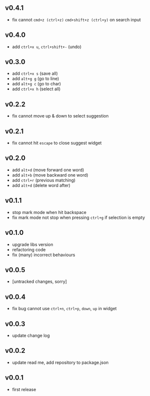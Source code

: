 ## v0.4.1
* fix cannot `cmd+z (ctrl+z)` `cmd+shift+z (ctrl+y)` on search input

## v0.4.0
* add `ctrl+x u`, `ctrl+shift+-` (undo)

## v0.3.0
* add `ctrl+x s` (save all)
* add `alt+g g` (go to line)
* add `alt+g c` (go to char)
* add `ctrl+x h` (select all)

## v0.2.2
* fix cannot move up & down to select suggestion

## v0.2.1
* fix cannot hit `escape` to close suggest widget

## v0.2.0
* add `alt+d` (move forward one word)
* add `alt+b` (move backward one word)
* add `ctrl+r` (previous matching)
* add `alt+d` (delete word after)

## v0.1.1
* stop mark mode when hit backspace
* fix mark mode not stop when pressing `ctrl+g` if selection is empty

## v0.1.0
* upgrade libs version
* refactoring code
* fix (many) incorrect behaviours

## v0.0.5
* [untracked changes, sorry]

## v0.0.4
* fix bug cannot use `ctrl+n`, `ctrl+p`, `down`, `up` in widget

## v0.0.3
* update change log

## v0.0.2
* update read me, add repository to package.json

## v0.0.1
* first release
